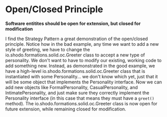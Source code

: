 # Open/Closed Principle

**Software entitites should be open for extension, but closed for modification**

I find the Strategy Pattern a great demonstration of the open/closed principle. Notice how in the bad example, any time we want to add a new style of greeting, we have to change the io.shodo.formations.solid.oc.Greeter class to accept a new type of personality. We don't want to have to modify our existing, working code to add something new. Instead, as demonstrated in the good example, we have a high-level io.shodo.formations.solid.oc.Greeter class that is instantiated with some Personality... we don't know which yet, just that it will be some object that implements the Personality interface. Now we can add new objects like FormalPersonality, CasualPersonality, and IntimatePersonality, and just make sure they correctly implement the Personality interface (in this case that means they must have a `greet()` method). The io.shodo.formations.solid.oc.Greeter class is now open for future extension, while remaining closed for modification.
